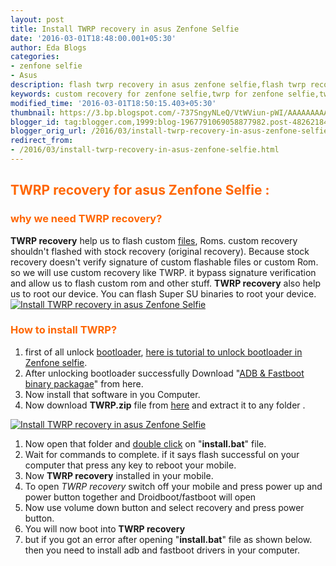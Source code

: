 ```yaml
---
layout: post
title: Install TWRP recovery in asus Zenfone Selfie
date: '2016-03-01T18:48:00.001+05:30'
author: Eda Blogs
categories:
- zenfone selfie
- Asus
description: flash twrp recovery in asus zenfone selfie,flash twrp recovery in zenfone selfie. custom recovery for asus zenfone selfie.easiest way to install twrp zenfone selfie
keywords: custom recovery for zenfone selfie,twrp for zenfone selfie,twrp for asus zenfone,twrp recovery for selfie
modified_time: '2016-03-01T18:50:15.403+05:30'
thumbnail: https://3.bp.blogspot.com/-737SngyNLeQ/VtWViun-pWI/AAAAAAAAABU/fmazZnlPC3s/s72-c/twrp%2Blogo%2Bcopy.png
blogger_id: tag:blogger.com,1999:blog-1967791069058877982.post-4826218418306239590
blogger_orig_url: /2016/03/install-twrp-recovery-in-asus-zenfone-selfie.html
redirect_from:
- /2016/03/install-twrp-recovery-in-asus-zenfone-selfie.html
---
```


## <span style="color: #ff6600;">TWRP recovery for asus Zenfone Selfie :</span>

### <span style="color: #ff6600;">why we need TWRP recovery?</span>

**TWRP recovery** help us to flash custom [files](http://en.wikipedia.org/wiki/Computer_file "Computer file"), Roms. custom recovery shouldn't flashed with stock recovery (original recovery). Because stock recovery doesn't verify signature of custom flashable files or custom Rom. so we will use custom recovery like TWRP. it bypass signature verification and allow us to flash custom rom and other stuff. **TWRP recovery** also help us to root our device. You can flash Super SU binaries to root your device.
[![Install TWRP recovery in asus Zenfone Selfie](https://3.bp.blogspot.com/-737SngyNLeQ/VtWViun-pWI/AAAAAAAAABU/fmazZnlPC3s/s320/twrp%2Blogo%2Bcopy.png "Install TWRP recovery in asus Zenfone Selfie")](https://3.bp.blogspot.com/-737SngyNLeQ/VtWViun-pWI/AAAAAAAAABU/fmazZnlPC3s/s1600/twrp%2Blogo%2Bcopy.png)

### <span style="color: #ff6600;">How to install TWRP?</span>

1.  first of all unlock [bootloader](http://en.wikipedia.org/wiki/Booting "Booting"), [here is tutorial to unlock bootloader in Zenfone selfie](http://www.edablogs.com/2016/03/how-to-unlock-bootloader-zenfone-selfie-lollipop.html "How to unlock Bootloader Zenfone Selfie Lollipop").
2.  After unlocking bootloader successfully Download "[ADB & Fastboot binary packagae](https://drive.google.com/uc?export=download&id=0B0MKgCbUM0itNVB1elljU2NPR0k "ADB and fastboot")" from here.
3.  Now install that software in you Computer.
4.  Now download **TWRP.zip** file from [here](https://dl.dropboxusercontent.com/u/55163217/TWRP.zip) and extract it to any folder .

[![Install TWRP recovery in asus Zenfone Selfie](https://2.bp.blogspot.com/--YR5C46ur6M/VtWUtAwmWPI/AAAAAAAAABI/qiQuHB4IYoA/s320/twrp1%2Bcopy.png "Install TWRP recovery in asus Zenfone Selfie")](https://2.bp.blogspot.com/--YR5C46ur6M/VtWUtAwmWPI/AAAAAAAAABI/qiQuHB4IYoA/s1600/twrp1%2Bcopy.png)

1.  Now open that folder and [double click](http://en.wikipedia.org/wiki/Double-click "Double-click") on "**install.bat**" file.
2.  Wait for commands to complete. if it says flash successful on your computer that press any key to reboot your mobile.
3.  Now **TWRP recovery** installed in your mobile.
4.  To open _TWRP recovery_ switch off your mobile and press power up and power button together and Droidboot/fastboot will open
5.  Now use volume down button and select recovery and press power button.
6.  You will now boot into **TWRP recovery**
7.  but if you got an error after opening "**install.bat**" file as shown below. then you need to install adb and fastboot drivers in your computer.